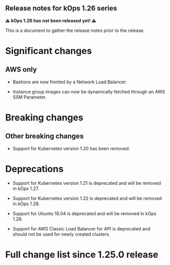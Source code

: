 ## Release notes for kOps 1.26 series

**&#9888; kOps 1.26 has not been released yet! &#9888;**

This is a document to gather the release notes prior to the release.

# Significant changes

## AWS only

* Bastions are now fronted by a Network Load Balancer.

* Instance group images can now be dynamically fetched through an AWS SSM Parameter.


# Breaking changes

## Other breaking changes

* Support for Kubernetes version 1.20 has been removed.

# Deprecations

* Support for Kubernetes version 1.21 is deprecated and will be removed in kOps 1.27.

* Support for Kubernetes version 1.22 is deprecated and will be removed in kOps 1.28.

* Support for Ubuntu 18.04 is deprecated and will be removed in kOps 1.28.

* Support for AWS Classic Load Balancer for API is deprecated and should not be used for newly created clusters.


# Full change list since 1.25.0 release
